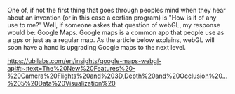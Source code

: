   One of, if not the first thing that goes through peoples mind when they hear about an invention (or in this case a certian program) is "How is it of any use to me?" 
Well, if someone askes that question of webGL, my response would be: Google Maps. Google maps is a common app that people use as a gps or just as a regular map. As the 
article below explains, webGL will soon have a hand is upgrading Google maps to the next level.

https://ubilabs.com/en/insights/google-maps-webgl-api#:~:text=The%20New%20Features%20-%20Camera%20Flights%20and%203D,Depth%20and%20Occlusion%20...%205%20Data%20Visualization%20
